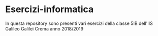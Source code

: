 # Esercizi-informatica
In questa repository sono presenti vari esercizi della classe 5IB dell'IIS Galileo Galilei Crema anno 2018/2019
